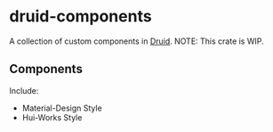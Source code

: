 # druid-components
A collection of custom components in [Druid](https://github.com/linebender/druid).
NOTE: This crate is WIP.
## Components
Include: 
- Material-Design Style
- Hui-Works Style
